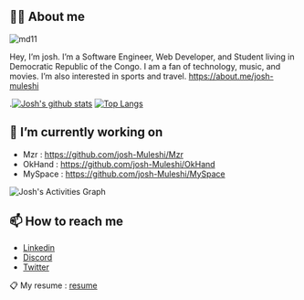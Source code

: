 ## ✌🏽 About me

![md11](https://user-images.githubusercontent.com/60498337/94042865-fccd8980-fdc3-11ea-925e-571921f73197.png)

Hey, I’m josh. I’m a Software Engineer, Web Developer, and Student living in Democratic Republic of the Congo. I am a fan of technology, music, and movies. I’m also interested in sports and travel. https://about.me/josh-muleshi


.[![Josh's github stats](https://github-readme-stats.vercel.app/api?username=josh-Muleshi&theme=algolia&count_private=true&show_icons=true&include_all_commits=true)](https://github.com/josh-Muleshi)  [![Top Langs](https://github-readme-stats.vercel.app/api/top-langs/?username=josh-Muleshi&layout=default&theme=algolia&hide=javascript,html,css)](https://github.com/josh-Muleshi)


## 🔭 I’m currently working on 
- Mzr : https://github.com/josh-Muleshi/Mzr
- OkHand : https://github.com/josh-Muleshi/OkHand
- MySpace : https://github.com/josh-Muleshi/MySpace

![Josh's Activities Graph](https://activity-graph.herokuapp.com/graph?username=josh-Muleshi&theme=github)

## 📫 How to reach me
- [Linkedin](https://www.linkedin.com/in/josu%C3%A9-muleshi-220623158/)
- [Discord](https://discord.com/channels/@me)
- [Twitter](https://twitter.com/home?lang=fr)

📋 My resume : [resume](https://github.com/josh-Muleshi/josh-Muleshi/blob/master/assets/josh-MULESHI-cv.pdf)
